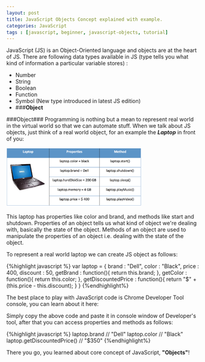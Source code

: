 ```yaml
---
layout: post
title: JavaScript Objects Concept explained with example.
categories: JavaScript
tags : [javascript, beginner, javascript-objects, tutorial]
---
```



JavaScript (JS) is an Object-Oriented language and objects are at the heart of JS.
There are following data types available in JS (type tells you what kind of information a particular variable stores) :

 - Number
 - String
 - Boolean
 - Function
 - Symbol (New type introduced in latest JS edition)
 - ###**Object**

###Object###
Programming is nothing but a mean to represent real world in the virtual world so that we can automate stuff. When we talk about JS objects,
just think of a real world object, for an example the **_Laptop_** in front of you:

<p><img src="/assets/js-object-laptop.png" style="width:70%;" /></p>

This laptop has properties like color and brand, and methods like start and shutdown. Properties of an object tells us what kind of object we're dealing with, basically the state of the object. Methods of an object are used to manipulate the properties of an object i.e. dealing with the state of the object.

To represent a real world laptop we can create JS object as follows:

{%highlight javascript %}
var laptop = {
    brand : "Dell",
    color : "Black",
    price : 400,
    discount : 50,
    getBrand : function(){
        return this.brand;
    },
    getColor : function(){
        return this.color;
    },
    getDiscountedPrice : function(){
        return  "$" + (this.price - this.discount);
    }
}
{%endhighlight%}

The best place to play with JavaScript code is Chrome Developer Tool console, you can learn about it here:

Simply copy the above code and paste it in console window of Developer's tool, after that you can access properties and methods as follows:

{%highlight javascript %}
laptop.brand // "Dell"
laptop.color // "Black"
laptop.getDiscountedPrice() // "$350"
{%endhighlight%}

There you go, you learned about core concept of JavaScript, **"Objects"**!